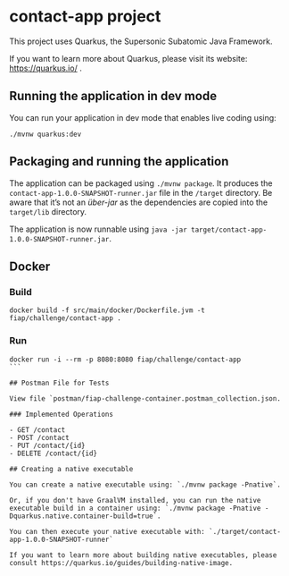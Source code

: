 # contact-app project

This project uses Quarkus, the Supersonic Subatomic Java Framework.

If you want to learn more about Quarkus, please visit its website: https://quarkus.io/ .

## Running the application in dev mode

You can run your application in dev mode that enables live coding using:
```
./mvnw quarkus:dev
```

## Packaging and running the application

The application can be packaged using `./mvnw package`.
It produces the `contact-app-1.0.0-SNAPSHOT-runner.jar` file in the `/target` directory.
Be aware that it’s not an _über-jar_ as the dependencies are copied into the `target/lib` directory.

The application is now runnable using `java -jar target/contact-app-1.0.0-SNAPSHOT-runner.jar`.

## Docker

### Build
```
docker build -f src/main/docker/Dockerfile.jvm -t fiap/challenge/contact-app .
```

### Run 
````
docker run -i --rm -p 8080:8080 fiap/challenge/contact-app
```

## Postman File for Tests

View file `postman/fiap-challenge-container.postman_collection.json.

### Implemented Operations

- GET /contact
- POST /contact
- PUT /contact/{id}
- DELETE /contact/{id}

## Creating a native executable

You can create a native executable using: `./mvnw package -Pnative`.

Or, if you don't have GraalVM installed, you can run the native executable build in a container using: `./mvnw package -Pnative -Dquarkus.native.container-build=true`.

You can then execute your native executable with: `./target/contact-app-1.0.0-SNAPSHOT-runner`

If you want to learn more about building native executables, please consult https://quarkus.io/guides/building-native-image.